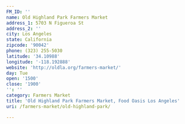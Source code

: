 ```yaml
---
FM_ID: ''
name: Old Highland Park Farmers Market
address_1: 5703 N Figueroa St
address_2: ''
city: Los Angeles
state: California
zipcode: '90042'
phone: (323) 255-5030
latitude: '34.10988'
longitude: '-118.192888'
website: 'http://oldla.org/farmers-market/'
day: Tue
open: '1500'
close: '1900'
'': ''
category: Farmers Market
title: 'Old Highland Park Farmers Market, Food Oasis Los Angeles'
uri: /farmers-market/old-highland-park/

---
```


